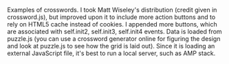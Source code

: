 Examples of crosswords.  I took Matt Wiseley's distribution (credit given in crossword.js), but improved upon it to include more action buttons and to rely on HTML5 cache instead of cookies.  I appended more buttons, which are associated with self.init2, self.init3, self.init4 events.  Data is loaded from puzzle.js (you can use a crossword generator online for figuring the design and look at puzzle.js to see how the grid is laid out).  Since it is loading an external JavaScript file, it's best to run a local server, such as AMP stack.
